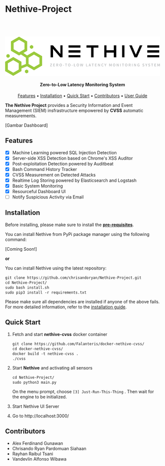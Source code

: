 ﻿# Nethive-Project

<h1 align="center">
  <br>
  <a href="https://github.com/chrisandoryan/Nethive-Project">
  <img src="graphics/logo.png" align="center" alt="nethive-logo"></a>
  <br>
</h1>

<h4 align="center">Zero-to-Low Latency Monitoring System<a href="https://github.com/chrisandoryan/Nethive-Project" target="_blank"></a></h4>

<p align="center">
  <a href="#features">Features</a> •
  <a href="#installation">Installation</a> •
  <a href="#quick-start">Quick Start</a> •
  <a href="#contributors">Contributors</a> •
  <a href="/doc/user_guide.md">User Guide</a>
</p>

**The Nethive Project** provides a Security Information and Event Management (SIEM) insfrastructure empowered by **CVSS** automatic measurements.

[Gambar Dashboard]

## Features

 - [x] Machine Learning powered SQL Injection Detection
 - [x] Server-side XSS Detection based on Chrome's XSS Auditor
 - [x] Post-exploitation Detection powered by Auditbeat
 - [x] Bash Command History Tracker
 - [x] CVSS Measurement on Detected Attacks
 - [x] Realtime Log Storing powered by Elasticsearch and Logstash
 - [x] Basic System Monitoring
 - [x] Resourceful Dashboard UI
 - [ ] Notify Suspicious Activity via Email 

## Installation

Before installing, please make sure to install the **[pre-requisites](/doc/en-US/user_guide.md#pre-requisites)**.

You can install Nethive from PyPi package manager using the following command:

[Coming Soon!]

**or**

You can install Nethive using the latest repository:
```
git clone https://github.com/chrisandoryan/Nethive-Project.git
cd Nethive-Project/
sudo bash install.sh
sudo pip3 install -r requirements.txt
```
Please make sure all dependencies are installed if anyone of the above fails.
For more detailed information, refer to the [installation guide](https://github.com/chrisandoryan/Nethive-Project/doc/user_guide.md#installation).

## Quick Start

 1. Fetch and start **nethive-cvss** docker container
	```
	git clone https://github.com/Falanteris/docker-nethive-cvss/
	cd docker-nethive-cvss/
	docker build -t nethive-cvss .
	./cvss
	```
 2. Start **Nethive** and activating all sensors
	```
	cd Nethive-Project/
	sudo python3 main.py
	```
	On the menu prompt, choose `[3] Just-Run-This-Thing` . Then wait for the engine to be initialized.
	
 3. Start Nethive UI Server
		
 5. Go to http://localhost:3000/

## Contributors

 -  Alex Ferdinand Gunawan
 - Chrisando Ryan Pardomuan Siahaan
 - Rayhan Raibul Tsani
 - Vandevlin Alfonso Wibawa

